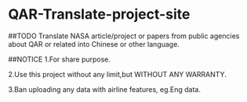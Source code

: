 QAR-Translate-project-site
=====================

##TODO
Translate NASA article/project or papers from public agencies about QAR or related into Chinese or other language.

##NOTICE
1.For share purpose.

2.Use this project without any limit,but WITHOUT ANY WARRANTY.

3.Ban uploading any data with airline features, eg.Eng data.

